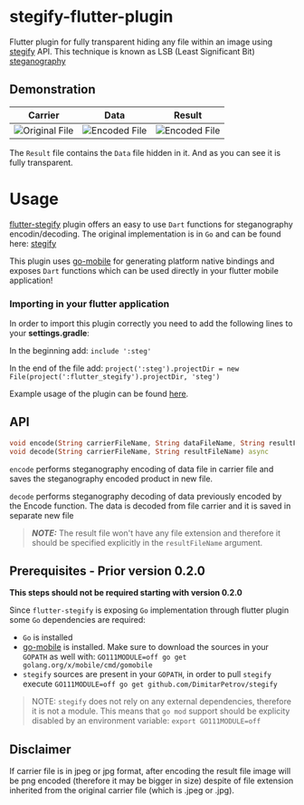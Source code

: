 # stegify-flutter-plugin

Flutter plugin for fully transparent hiding any file within an image using [stegify](https://github.com/DimitarPetrov/stegify) API. 
This technique is known as LSB (Least Significant Bit) [steganography](https://en.wikipedia.org/wiki/steganography)

## Demonstration

| Carrier                                | Data                                | Result                                               |
| ---------------------------------------| ------------------------------------|------------------------------------------------------|
| ![Original File](https://github.com/DimitarPetrov/stegify/blob/master/examples/street.jpeg) | ![Encoded File](https://github.com/DimitarPetrov/stegify/blob/master/examples/lake.jpeg) | ![Encoded File](https://github.com/DimitarPetrov/stegify/blob/master/examples/test_decode.jpeg) |

The `Result` file contains the `Data` file hidden in it. And as you can see it is fully transparent.

# Usage
[flutter-stegify](https://pub.dev/packages/flutter_stegify) plugin offers an easy to use `Dart` functions for steganography encodin/decoding.
The original implementation is in `Go` and can be found here: [stegify](https://github.com/DimitarPetrov/stegify)

This plugin uses [go-mobile](https://github.com/golang/mobile) for generating platform native bindings
and exposes `Dart` functions which can be used directly in your flutter mobile application!

### Importing in your flutter application

In order to import this plugin correctly you need to add the following lines to your **settings.gradle**:

In the beginning add: `include ':steg'`

In the end of the file add: `project(':steg').projectDir = new File(project(':flutter_stegify').projectDir, 'steg')`

Example usage of the plugin can be found [here](https://github.com/DimitarPetrov/stegify-mobile/blob/6b196690fa7f1db18eba387f49bec22f9a7de847/android/settings.gradle).

## API

```dart
void encode(String carrierFileName, String dataFileName, String resultFileName) async
void decode(String carrierFileName, String resultFileName) async
``` 

`encode` performs steganography encoding of data file in carrier file and saves the steganography encoded product in new file.

`decode` performs steganography decoding of data previously encoded by the Encode function.
The data is decoded from file carrier and it is saved in separate new file

> **_NOTE:_**  The result file won't have any file extension and therefore it should be specified explicitly
in the `resultFileName` argument.

## Prerequisites - Prior version 0.2.0

**This steps should not be required starting with version 0.2.0**

Since `flutter-stegify` is exposing `Go` implementation through flutter plugin some `Go` dependencies are required:
- `Go` is installed
- [go-mobile](https://github.com/golang/go/wiki/Mobile) is installed. Make sure to download the sources in your `GOPATH` as well with: `GO111MODULE=off go get golang.org/x/mobile/cmd/gomobile`
- `stegify` sources are present in your `GOPATH`, in order to pull `stegify` execute `GO111MODULE=off go get github.com/DimitarPetrov/stegify`

> NOTE: `stegify` does not rely on any external dependencies, therefore it is not a module. This means that `go mod` support should be explicity disabled by an environment variable: `export GO111MODULE=off`

## Disclaimer

If carrier file is in jpeg or jpg format, after encoding the result file image will be png encoded (therefore it may be bigger in size)
despite of file extension inherited from the original carrier file (which is .jpeg or .jpg).

